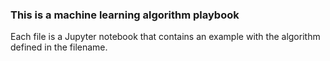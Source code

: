### This is a machine learning algorithm playbook ###
Each file is a Jupyter notebook that contains an example with the algorithm defined in the filename.